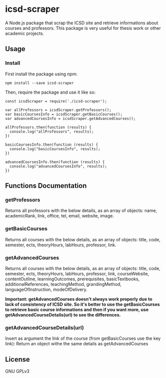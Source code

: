 # icsd-scraper

A Node.js package that scrap the ICSD site and retrieve informations about courses and professors.
This package is very useful for thesis work or other academic projects.

## Usage

### Install
First install the package using npm:
```
npm install --save icsd-scraper
```
Then, require the package and use it like so:
```
const icsdScraper = require('./icsd-scraper');

var allProfessors = icsdScraper.getProfessors();
var basicCoursesInfo = icsdScraper.getBasicCourses();
var advancedCoursesInfo = icsdScraper.getAdvancedCourses();

allProfessors.then(function (results) {
  console.log("allProfessors", results);
})

basicCoursesInfo.then(function (results) {
  console.log("basicCoursesInfo", results);
})

advancedCoursesInfo.then(function (results) {
  console.log("advancedCoursesInfo", results);
})
```
## Functions Documentation
### getProfessors
Returns all professors with the below details, as an array of objects:
name, academicRank, link, office, tel, email, website, image.

### getBasicCourses
Returns all courses with the below details, as an array of objects:
title, code, semester, ects, theoryHours, labHours, professor, link.

### getAdvancedCourses
Returns all courses with the below details, as an array of objects:
title, code, semester, ects, theoryHours, labHours, professor, link, courseWebsite, contentOutline, learningOutcomes, prerequisites, basicTextbooks, additionalReferences, teachingMethod, grandingMethod, languageOfInstruction, modeOfDelivery.

**Ιmportant: getAdvancedCourses doesn't always work properly due to lack of consistency of ICSD site. So it's better to use the getBasicCourses to retrieve basic course informations and then if you want more, use getAdvancedCourseDetails(url) to see the differences.**

### getAdvancedCourseDetails(url)
Insert as argument the link of the course (from getBasicCourses use the key link):
Return an object withe the same details as getAdvancedCourses

## License
GNU GPLv3
